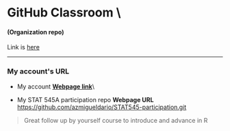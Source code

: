 
# **GitHub Classroom** \
#### (Organization repo)

Link is [here](
https://github.com/STAT545-UBC-hw-2019-20)

***************************

### My account's URL


- My account  [__Webpage link__](https://github.com/azmigueldario)\

- My STAT 545A participation repo  __Webpage URL__\
https://github.com/azmigueldario/STAT545-participation.git 


> Great follow up by yourself course to introduce and advance in R
